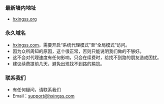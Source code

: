 
### 最新墙内地址
- [hxingss.org](http://hxingss.org/)
### 永久域名
- [hxingss.com](http://hxingss.com/)，需要开启“系统代理模式”至“全局模式”访问。
- 因为众所周知的原因，这个很正常，否则只能说明我们做的不够好。
- 这不会对代理速度有任何影响，只会在续费时，给找不到路的朋友造成困扰。
- 建议续费提前几天，避免出现找不到路的尴尬。
### 联系我们
- 有任何疑问，请联系我们
- Email：support@hxingss.com
